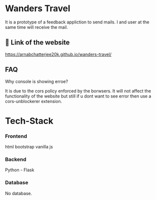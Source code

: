 
# Wanders Travel

It is a prototype of a feedback appliction to send mails. I and user at the same time will receive the mail.





## 🔗 Link of the website
https://arnabchatterjee20k.github.io/wanders-travel/ 
## FAQ

Why console is showing erroe?

It is due to the cors policy enforced by the borwsers. It will not affect the functionality of the website but still if u dont want to see error then use a cors-unblockerer extension.


# Tech-Stack
### Frontend
html
bootstrap
vanilla js
### Backend
Python - Flask

### Database
No database.

